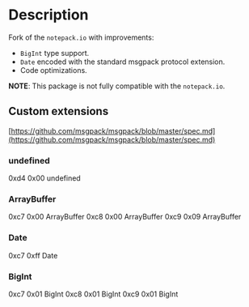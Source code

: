 # Description

Fork of the `notepack.io` with improvements:

-   `BigInt` type support.
-   `Date` encoded with the standard msgpack protocol extension.
-   Code optimizations.

**NOTE**: This package is not fully compatible with the `notepack.io`.

## Custom extensions

[https://github.com/msgpack/msgpack/blob/master/spec.md](https://github.com/msgpack/msgpack/blob/master/spec.md)

### undefined

0xd4 0x00 undefined

### ArrayBuffer

0xc7 0x00 ArrayBuffer
0xc8 0x00 ArrayBuffer
0xc9 0x09 ArrayBuffer

### Date

0xc7 0xff Date

### BigInt

0xc7 0x01 BigInt
0xc8 0x01 BigInt
0xc9 0x01 BigInt
